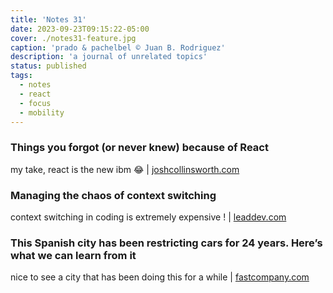 ```yaml
---
title: 'Notes 31'
date: 2023-09-23T09:15:22-05:00
cover: ./notes31-feature.jpg
caption: 'prado & pachelbel © Juan B. Rodriguez'
description: 'a journal of unrelated topics'
status: published
tags:
  - notes
  - react
  - focus
  - mobility
---
```


### Things you forgot (or never knew) because of React

my take, react is the new ibm 😂 | [joshcollinsworth.com](https://joshcollinsworth.com/blog/antiquated-react)

### Managing the chaos of context switching

context switching in coding is extremely expensive ! | [leaddev.com](https://leaddev.com/process/managing-chaos-context-switching)

### This Spanish city has been restricting cars for 24 years. Here’s what we can learn from it

nice to see a city that has been doing this for a while | [fastcompany.com](https://www.fastcompany.com/90952175/this-spanish-city-has-been-restricting-cars-for-24-years-heres-what-we-can-learn-from-it)
